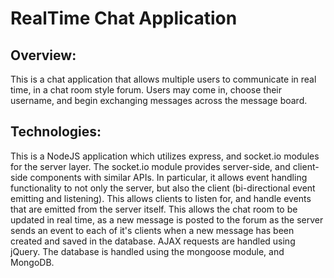 # RealTime Chat Application

## Overview:
This is a chat application that allows multiple users to communicate in real time,
in a chat room style forum. Users may come in, choose their username, and begin
exchanging messages across the message board.

## Technologies:
This is a NodeJS application which utilizes express, and socket.io modules for
the server layer. The socket.io module provides server-side, and client-side
components with similar APIs. In particular, it allows event handling functionality
to not only the server, but also the client (bi-directional event emitting and listening).
This allows clients to listen for, and handle events that are emitted from the
server itself. This allows the chat room to be updated in real time, as a new message
is posted to the forum as the server sends an event to each of it's clients when
a new message has been created and saved in the database. AJAX requests are handled using
jQuery. The database is handled using the mongoose module, and MongoDB.
